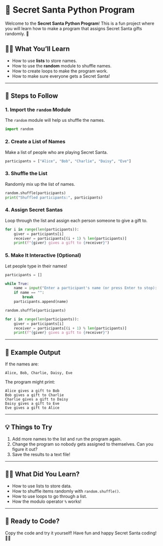 
# 🎅 Secret Santa Python Program

Welcome to the **Secret Santa Python Program**! This is a fun project where you will learn how to make a program that assigns Secret Santa gifts randomly. 🎁

## 🧑‍💻 What You’ll Learn
- How to use **lists** to store names.
- How to use the **random** module to shuffle names.
- How to create loops to make the program work.
- How to make sure everyone gets a Secret Santa!

---

## 🚀 Steps to Follow

### 1. Import the `random` Module
The `random` module will help us shuffle the names.

```python
import random
```

### 2. Create a List of Names
Make a list of people who are playing Secret Santa.

```python
participants = ["Alice", "Bob", "Charlie", "Daisy", "Eve"]
```

### 3. Shuffle the List
Randomly mix up the list of names.

```python
random.shuffle(participants)
print("Shuffled participants:", participants)
```

### 4. Assign Secret Santas
Loop through the list and assign each person someone to give a gift to.

```python
for i in range(len(participants)):
    giver = participants[i]
    receiver = participants[(i + 1) % len(participants)]
    print(f"{giver} gives a gift to {receiver}")
```

### 5. Make It Interactive (Optional)
Let people type in their names!

```python
participants = []

while True:
    name = input("Enter a participant's name (or press Enter to stop): ")
    if name == "":
        break
    participants.append(name)

random.shuffle(participants)

for i in range(len(participants)):
    giver = participants[i]
    receiver = participants[(i + 1) % len(participants)]
    print(f"{giver} gives a gift to {receiver}")
```

---

## 🎉 Example Output

If the names are:

```
Alice, Bob, Charlie, Daisy, Eve
```

The program might print:

```
Alice gives a gift to Bob
Bob gives a gift to Charlie
Charlie gives a gift to Daisy
Daisy gives a gift to Eve
Eve gives a gift to Alice
```

---

## 💡 Things to Try
1. Add more names to the list and run the program again.
2. Change the program so nobody gets assigned to themselves. Can you figure it out?
3. Save the results to a text file!

---

## 🧑‍🏫 What Did You Learn?
- How to use lists to store data.
- How to shuffle items randomly with `random.shuffle()`.
- How to use loops to go through a list.
- How the modulo operator `%` works!

---

## 🌟 Ready to Code?

Copy the code and try it yourself! Have fun and happy Secret Santa coding! 🎄✨
